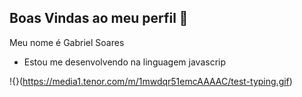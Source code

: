 ## Boas Vindas ao meu perfil 👋

Meu nome é Gabriel Soares
- Estou me desenvolvendo na linguagem javascrip


!{}(https://media1.tenor.com/m/1mwdqr51emcAAAAC/test-typing.gif)

